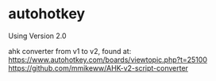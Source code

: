 # autohotkey
Using Version 2.0

ahk converter from v1 to v2, found at:
https://www.autohotkey.com/boards/viewtopic.php?t=25100
https://github.com/mmikeww/AHK-v2-script-converter
